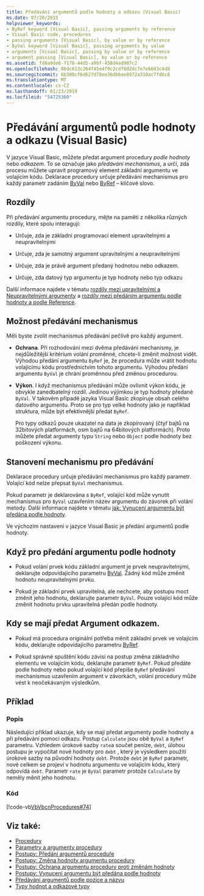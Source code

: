 ```yaml
---
title: Předávání argumentů podle hodnoty a odkazu (Visual Basic)
ms.date: 07/20/2015
helpviewer_keywords:
- ByRef keyword [Visual Basic], passing arguments by reference
- Visual Basic code, procedures
- passing arguments [Visual Basic], by value or by reference
- ByVal keyword [Visual Basic], passing arguments by value
- arguments [Visual Basic], passing by value or by reference
- argument passing [Visual Basic], by value or by reference
ms.assetid: fd8a9de6-7178-44d5-a9bf-458d4ad907c2
ms.openlocfilehash: 86dc813c264f45e4f9c2cdf8d2dc7e7e6603c4d8
ms.sourcegitcommit: 6b308cf6d627d78ee36dbbae8972a310ac7fd6c8
ms.translationtype: MT
ms.contentlocale: cs-CZ
ms.lasthandoff: 01/23/2019
ms.locfileid: "54725360"
---
```

# <a name="passing-arguments-by-value-and-by-reference-visual-basic"></a>Předávání argumentů podle hodnoty a odkazu (Visual Basic)
V jazyce Visual Basic, můžete předat argument procedury *podle hodnoty* nebo *odkazem*. To se označuje jako *předávání mechanismus*, a určí, zda procesu můžete upravit programový element základní argumentu ve volajícím kódu. Deklarace procedury určuje předávání mechanismus pro každý parametr zadáním [ByVal](../../../../visual-basic/language-reference/modifiers/byval.md) nebo [ByRef](../../../../visual-basic/language-reference/modifiers/byref.md) – klíčové slovo.  
  
## <a name="distinctions"></a>Rozdíly  
 Při předávání argumentu procedury, mějte na paměti z několika různých rozdíly, které spolu interagují:  
  
-   Určuje, zda je základní programovací element upravitelnými a neupravitelnými  
  
-   Určuje, zda je samotný argument upravitelnými a neupravitelnými  
  
-   Určuje, zda je právě argument předaný hodnotou nebo odkazem.  
  
-   Určuje, zda datový typ argumentu je typ hodnoty nebo typ odkazu  
  
 Další informace najdete v tématu [rozdíly mezi upravitelnými a Neupravitelnými argumenty](./differences-between-modifiable-and-nonmodifiable-arguments.md) a [rozdíly mezi předáním argumentu podle hodnoty a podle Reference](./differences-between-passing-an-argument-by-value-and-by-reference.md).  
  
## <a name="choice-of-passing-mechanism"></a>Možnost předávání mechanismus  
 Měli byste zvolit mechanismus předávání pečlivě pro každý argument.  
  
-   **Ochrana**. Při rozhodování mezi dvěma předávání mechanismy, je nejdůležitější kritérium volání proměnné, chcete-li změnit možnost vidět. Výhodou předání argumentu `ByRef` je, že procedura může vrátit hodnotu volajícímu kódu prostřednictvím tohoto argumentu. Výhodou předání argumentu `ByVal` je chrání proměnnou před změnou procedurou.  
  
-   **Výkon**. I když mechanismus předávání může ovlivnit výkon kódu, je obvykle zanedbatelný rozdíl. Jedinou výjimkou je typ hodnoty předané `ByVal`. V takovém případě jazyka Visual Basic zkopíruje obsah celého datového argumentu. Proto se pro typ velké hodnoty jako je například struktura, může být efektivnější předat `ByRef`.  
  
     Pro typy odkazů pouze ukazatel na data je zkopírovaný (čtyř bajtů na 32bitových platformách, osm bajtů na 64bitových platformách). Proto můžete předat argumenty typu `String` nebo `Object` podle hodnoty bez poškození výkonu.  
  
## <a name="determination-of-the-passing-mechanism"></a>Stanovení mechanismu pro předávání  
 Deklarace procedury určuje předávání mechanismus pro každý parametr. Volající kód nelze přepsat `ByVal` mechanismus.  
  
 Pokud parametr je deklarována s `ByRef`, volající kód může vynutit mechanismus pro `ByVal` uzavřením název argumentu do závorek při volání metody. Další informace najdete v tématu [jak: Vynucení argumentu být předána podle hodnoty](./how-to-force-an-argument-to-be-passed-by-value.md).  
  
 Ve výchozím nastavení v jazyce Visual Basic je předání argumentů podle hodnoty.  
  
## <a name="when-to-pass-an-argument-by-value"></a>Když pro předání argumentu podle hodnoty  
  
-   Pokud volání prvek kódu základní argument je prvek neupravitelnými, deklarujte odpovídajícího parametru [ByVal](../../../../visual-basic/language-reference/modifiers/byval.md). Žádný kód může změnit hodnotu neupravitelnými prvku.  
  
-   Pokud je základní prvek upravitelná, ale nechcete, aby postupu moct změnit jeho hodnotu, deklarujte parametr `ByVal`. Pouze volající kód může změnit hodnotu prvku upravitelná předán podle hodnoty.  
  
## <a name="when-to-pass-an-argument-by-reference"></a>Kdy se mají předat Argument odkazem.  
  
-   Pokud má procedura originální potřeba měnit základní prvek ve volajícím kódu, deklarujte odpovídajícího parametru [ByRef](../../../../visual-basic/language-reference/modifiers/byref.md).  
  
-   Pokud správné spuštění kódu závisí na postup změna základního elementu ve volajícím kódu, deklarujte parametr `ByRef`. Pokud předáte podle hodnoty nebo pokud volající kód přepíše `ByRef` předávání mechanismus uzavřením argument v závorkách, volání procedury může vést k neočekávaným výsledkům.  
  
## <a name="example"></a>Příklad  
  
### <a name="description"></a>Popis  
 Následující příklad ukazuje, kdy se mají předat argumenty podle hodnoty a při předávání pomocí odkazu. Postup `Calculate` jsou obě `ByVal` a `ByRef` parametru. Vzhledem úrokové sazby `rate`a součet peníze, `debt`, úlohou postupu je vypočítat nové hodnoty pro `debt` , který je výsledkem použití úrokové sazby na původní hodnoty `debt`. Protože `debt` je `ByRef` parametr, nové celkem se projeví v hodnotu argumentu ve volajícím kódu, který odpovídá `debt`. Parametr `rate` je `ByVal` parametr protože `Calculate` by neměly měnit jeho hodnotu.  
  
### <a name="code"></a>Kód  
 [!code-vb[VbVbcnProcedures#74](./codesnippet/VisualBasic/passing-arguments-by-value-and-by-reference_1.vb)]  
  
## <a name="see-also"></a>Viz také:
- [Procedury](./index.md)
- [Parametry a argumenty procedury](./procedure-parameters-and-arguments.md)
- [Postupy: Předání argumentů proceduře](./how-to-pass-arguments-to-a-procedure.md)
- [Postupy: Změna hodnoty argumentu procedury](./how-to-change-the-value-of-a-procedure-argument.md)
- [Postupy: Ochrana argumentu procedury proti změnám hodnoty](./how-to-protect-a-procedure-argument-against-value-changes.md)
- [Postupy: Vynucení argumentu být předána podle hodnoty](./how-to-force-an-argument-to-be-passed-by-value.md)
- [Předávání argumentů podle pozice a názvu](./passing-arguments-by-position-and-by-name.md)
- [Typy hodnot a odkazové typy](../../../../visual-basic/programming-guide/language-features/data-types/value-types-and-reference-types.md)
